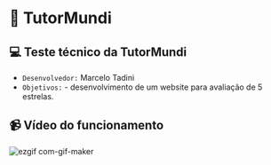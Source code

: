 
# 📝 TutorMundi

## 💻 Teste técnico da TutorMundi

- `Desenvolvedor:` Marcelo Tadini 
- `Objetivos:` - desenvolvimento de um website para avaliação de 5 estrelas.

## 📹 Vídeo do funcionamento 
![ezgif com-gif-maker](https://user-images.githubusercontent.com/57718626/146827648-1f1b9154-6a7c-47b6-9c0d-a78e3f7d0377.gif)

